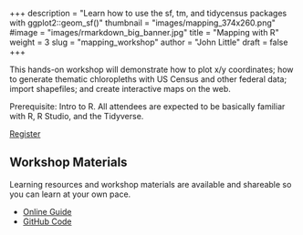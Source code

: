 +++
description = "Learn how to use the sf, tm, and tidycensus packages with ggplot2::geom_sf()"
thumbnail = "images/mapping_374x260.png"
#image = "images/rmarkdown_big_banner.jpg"
title = "Mapping with R"
weight = 3
slug = "mapping_workshop"
author = "John Little"
draft = false
+++

This hands-on workshop will demonstrate how to plot x/y coordinates; how to generate thematic chloropleths with US Census and other federal data; import shapefiles; and create interactive maps on the web.

Prerequisite:  Intro to R. All attendees are expected to be basically familiar with R, R Studio, and the Tidyverse. 

<a href="https://duke.libcal.com/event/4337318" class="button big">Register</a>

## Workshop Materials

Learning resources and workshop materials are available and shareable so you can learn at your own pace. 

- [Online Guide](https://map-rfun.library.duke.edu/)
- [GitHub Code](https://github.com/data-and-visualization/mapping-with-R)

